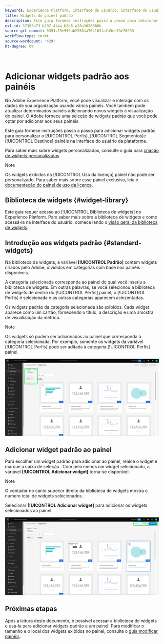 ```yaml
---
keywords: Experience Platform, interface do usuário, interface do usuário, painéis, painel, perfis, segmentos, destinos, uso de licença
title: Widgets do painel padrão
description: Este guia fornece instruções passo a passo para adicionar widgets padrão aos painéis do Adobe Experience Platform.
exl-id: 37353e73-b207-444a-b2b5-a20a3628086b
source-git-commit: 0391c15e959ab25604a70c163fa7a5ed53e78993
workflow-type: tm+mt
source-wordcount: '429'
ht-degree: 0%

---
```


# Adicionar widgets padrão aos painéis

No Adobe Experience Platform, você pode visualizar e interagir com os dados de sua organização usando vários painéis. Você também pode atualizar determinados painéis adicionando novos widgets à visualização do painel. O Adobe fornece uma seleção de widgets padrão que você pode optar por adicionar aos seus painéis.

Este guia fornece instruções passo a passo para adicionar widgets padrão para personalizar o [!UICONTROL Perfis], [!UICONTROL Segmentos]e [!UICONTROL Destinos] painéis na interface do usuário da plataforma.

Para saber mais sobre widgets personalizados, consulte o guia para [criação de widgets personalizados](custom-widgets.md).

>[!NOTE]
>
>Os widgets exibidos na [!UICONTROL Uso da licença] painel não pode ser personalizado. Para saber mais sobre esse painel exclusivo, leia o [documentação do painel de uso da licença](../guides/license-usage.md).

## Biblioteca de widgets {#widget-library}

Este guia requer acesso ao [!UICONTROL Biblioteca de widgets] no Experience Platform. Para saber mais sobre a biblioteca de widgets e como acessá-la na interface do usuário, comece lendo o [visão geral da biblioteca de widgets](widget-library.md).

## Introdução aos widgets padrão {#standard-widgets}

Na biblioteca de widgets, a variável **[!UICONTROL Padrão]** contém widgets criados pelo Adobe, divididos em categorias com base nos painéis disponíveis.

A categoria selecionada corresponde ao painel do qual você inseriu a biblioteca de widgets. Em outras palavras, se você selecionou a biblioteca de widgets de dentro do [!UICONTROL Perfis] painel, o [!UICONTROL Perfis] é selecionada e as outras categorias aparecem acinzentadas.

Os widgets padrão da categoria selecionada são exibidos. Cada widget aparece como um cartão, fornecendo o título, a descrição e uma amostra de visualização da métrica.

>[!NOTE]
>
>Os widgets só podem ser adicionados ao painel que corresponda à categoria selecionada. Por exemplo, somente os widgets da variável [!UICONTROL Perfis] pode ser aditada à categoria [!UICONTROL Perfis] painel.

![A área de trabalho da biblioteca de widgets com a guia Padrão e as categorias disponíveis destacadas.](../images/customization/standard-widgets.png)

## Adicionar widget padrão ao painel

Para escolher um widget padrão para adicionar ao painel, realce o widget e marque a caixa de seleção . Com pelo menos um widget selecionado, a variável **[!UICONTROL Adicionar widget]** torna-se disponível.

>[!NOTE]
>
>O contador no canto superior direito da biblioteca de widgets mostra o número total de widgets selecionados.

Selecionar **[!UICONTROL Adicionar widget]** para adicionar os widgets selecionados ao painel.

![A área de trabalho da biblioteca de widgets com um widget selecionado e Adicionar widget e Cancelar realçado.](../images/customization/add-widget.png)

## Próximas etapas

Após a leitura deste documento, é possível acessar a biblioteca de widgets e usá-la para adicionar widgets padrão a um painel. Para modificar o tamanho e o local dos widgets exibidos no painel, consulte o [guia modificar painéis](modify.md).
